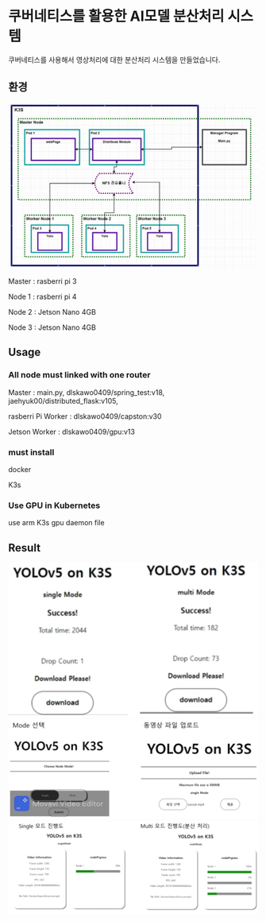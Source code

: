 <H1> 쿠버네티스를 활용한 AI모델 분산처리 시스템</H1>
쿠버네티스를 사용해서 영상처리에 대한 분산처리 시스템을 만들었습니다.

<H2> 환경 </H2>
<img src="image/system.png">

Master : rasberri pi 3 
 
Node 1 : rasberri pi 4

Node 2 : Jetson Nano 4GB

Node 3 : Jetson Nano 4GB


<H2> Usage </H2>

<H3> All node must linked with one router </H3>

Master : main.py, dlskawo0409/spring_test:v18, jaehyuk00/distributed_flask:v105, 

rasberri Pi Worker : dlskawo0409/capston:v30

Jetson Worker : dlskawo0409/gpu:v13 

<H3> must install </H3>

docker

K3s

<H3> Use GPU in Kubernetes</H3>

use arm K3s gpu daemon file

<H2>Result</H2>
<img src="image/result.png">
<img src="image/image1.png">
<img src="image/image2.png">





